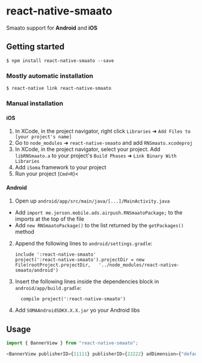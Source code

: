 # react-native-smaato

Smaato support for **Android** and **iOS**

## Getting started

`$ npm install react-native-smaato --save`

### Mostly automatic installation

`$ react-native link react-native-smaato`

### Manual installation

#### iOS

1.  In XCode, in the project navigator, right click `Libraries` ➜ `Add Files to [your project's name]`
2.  Go to `node_modules` ➜ `react-native-smaato` and add `RNSmaato.xcodeproj`
3.  In XCode, in the project navigator, select your project. Add `libRNSmaato.a` to your project's `Build Phases` ➜ `Link Binary With Libraries`
4.  Add `iSoma` framework to your project 
5.  Run your project (`Cmd+R`)<

#### Android

1.  Open up `android/app/src/main/java/[...]/MainActivity.java`

- Add `import me.jerson.mobile.ads.airpush.RNSmaatoPackage;` to the imports at the top of the file
- Add `new RNSmaatoPackage()` to the list returned by the `getPackages()` method

2.  Append the following lines to `android/settings.gradle`:
    ```
    include ':react-native-smaato'
    project(':react-native-smaato').projectDir = new File(rootProject.projectDir, 	'../node_modules/react-native-smaato/android')
    ```
3.  Insert the following lines inside the dependencies block in `android/app/build.gradle`:
    ```
      compile project(':react-native-smaato')
    ```
4.  Add `SOMAAndroidSDKX.X.X.jar` yo your Android libs

## Usage

```javascript
import { BannerView } from "react-native-smaato";

<BannerView publisherID={11111} publisherID={22222} adDimension={"default"} />;
```
